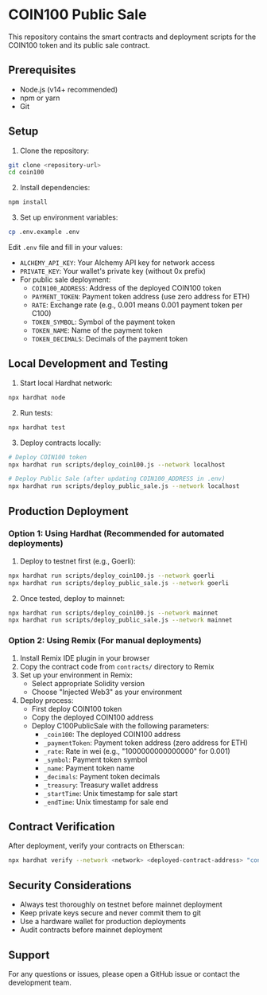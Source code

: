 # COIN100 Public Sale

This repository contains the smart contracts and deployment scripts for the COIN100 token and its public sale contract.

## Prerequisites

- Node.js (v14+ recommended)
- npm or yarn
- Git

## Setup

1. Clone the repository:
```bash
git clone <repository-url>
cd coin100
```

2. Install dependencies:
```bash
npm install
```

3. Set up environment variables:
```bash
cp .env.example .env
```

Edit `.env` file and fill in your values:
- `ALCHEMY_API_KEY`: Your Alchemy API key for network access
- `PRIVATE_KEY`: Your wallet's private key (without 0x prefix)
- For public sale deployment:
  - `COIN100_ADDRESS`: Address of the deployed COIN100 token
  - `PAYMENT_TOKEN`: Payment token address (use zero address for ETH)
  - `RATE`: Exchange rate (e.g., 0.001 means 0.001 payment token per C100)
  - `TOKEN_SYMBOL`: Symbol of the payment token
  - `TOKEN_NAME`: Name of the payment token
  - `TOKEN_DECIMALS`: Decimals of the payment token

## Local Development and Testing

1. Start local Hardhat network:
```bash
npx hardhat node
```

2. Run tests:
```bash
npx hardhat test
```

3. Deploy contracts locally:
```bash
# Deploy COIN100 token
npx hardhat run scripts/deploy_coin100.js --network localhost

# Deploy Public Sale (after updating COIN100_ADDRESS in .env)
npx hardhat run scripts/deploy_public_sale.js --network localhost
```

## Production Deployment

### Option 1: Using Hardhat (Recommended for automated deployments)

1. Deploy to testnet first (e.g., Goerli):
```bash
npx hardhat run scripts/deploy_coin100.js --network goerli
npx hardhat run scripts/deploy_public_sale.js --network goerli
```

2. Once tested, deploy to mainnet:
```bash
npx hardhat run scripts/deploy_coin100.js --network mainnet
npx hardhat run scripts/deploy_public_sale.js --network mainnet
```

### Option 2: Using Remix (For manual deployments)

1. Install Remix IDE plugin in your browser
2. Copy the contract code from `contracts/` directory to Remix
3. Set up your environment in Remix:
   - Select appropriate Solidity version
   - Choose "Injected Web3" as your environment
4. Deploy process:
   - First deploy COIN100 token
   - Copy the deployed COIN100 address
   - Deploy C100PublicSale with the following parameters:
     - `_coin100`: The deployed COIN100 address
     - `_paymentToken`: Payment token address (zero address for ETH)
     - `_rate`: Rate in wei (e.g., "1000000000000000" for 0.001)
     - `_symbol`: Payment token symbol
     - `_name`: Payment token name
     - `_decimals`: Payment token decimals
     - `_treasury`: Treasury wallet address
     - `_startTime`: Unix timestamp for sale start
     - `_endTime`: Unix timestamp for sale end

## Contract Verification

After deployment, verify your contracts on Etherscan:

```bash
npx hardhat verify --network <network> <deployed-contract-address> "constructor" "arguments" "here"
```

## Security Considerations

- Always test thoroughly on testnet before mainnet deployment
- Keep private keys secure and never commit them to git
- Use a hardware wallet for production deployments
- Audit contracts before mainnet deployment

## Support

For any questions or issues, please open a GitHub issue or contact the development team. 